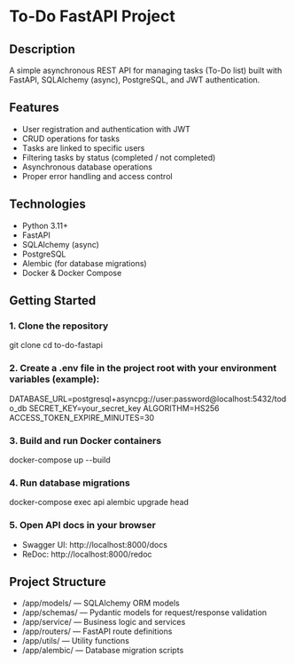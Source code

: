 # To-Do FastAPI Project

## Description
A simple asynchronous REST API for managing tasks (To-Do list) built with FastAPI, SQLAlchemy (async), PostgreSQL, and JWT authentication.

## Features
- User registration and authentication with JWT
- CRUD operations for tasks
- Тasks are linked to specific users
- Filtering tasks by status (completed / not completed)
- Asynchronous database operations
- Proper error handling and access control

## Technologies
- Python 3.11+
- FastAPI
- SQLAlchemy (async)
- PostgreSQL
- Alembic (for database migrations)
- Docker & Docker Compose

## Getting Started

### 1. Clone the repository
git clone <your-repository-url>
cd to-do-fastapi

### 2. Create a .env file in the project root with your environment variables (example):
DATABASE_URL=postgresql+asyncpg://user:password@localhost:5432/todo_db
SECRET_KEY=your_secret_key
ALGORITHM=HS256
ACCESS_TOKEN_EXPIRE_MINUTES=30

### 3. Build and run Docker containers
docker-compose up --build

### 4. Run database migrations
docker-compose exec api alembic upgrade head

### 5. Open API docs in your browser
- Swagger UI: http://localhost:8000/docs
- ReDoc: http://localhost:8000/redoc

## Project Structure
- /app/models/ — SQLAlchemy ORM models
- /app/schemas/ — Pydantic models for request/response validation
- /app/service/ — Business logic and services
- /app/routers/ — FastAPI route definitions
- /app/utils/ — Utility functions
- /app/alembic/ — Database migration scripts
